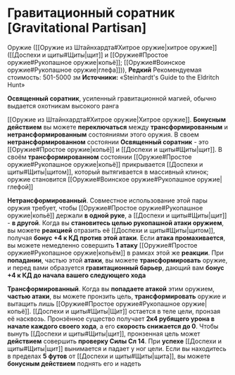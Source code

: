 # Гравитационный соратник [Gravitational Partisan]

Оружие ([[Оружие из Штайнхардта#Хитрое оружие|хитрое оружие]] ([[Доспехи и щиты#Щиты|щит]] и [[Оружие#Простое оружие#Рукопашное оружие|копьё]]; [[Оружие#Воинское оружие#Рукопашное оружие|глефа]])), **Редкий**
Рекомендуемая стоимость: 501-5000 зм
**Источники:** «Steinhardt's Guide to the Eldritch Hunt»

**Освященный соратник**, усиленный гравитационной магией, обычно выдается охотникам высокого ранга

[[Оружие из Штайнхардта#Хитрое оружие|Хитрое оружие]]. **Бонусным действием** вы можете **переключаться** между **трансформированным** и **нетрансформированным** состояниями этого оружия. В своем **нетрансформированном** состоянии **Освященный соратник** - это [[Оружие#Простое оружие|копьё]] и [[Доспехи и щиты#Щиты|щит]]. В своём **трансформированном** состоянии [[Оружие#Простое оружие#Рукопашное оружие|копьё]] прикрывается [[Доспехи и щиты#Щиты|щитом]], который вытягивается в массивный клинок; оружие становится [[Оружие#Воинское оружие#Рукопашное оружие|глефой]]

**Нетрансформированный**. Совместное использование этой пары оружия требует, чтобы [[Оружие#Простое оружие#Рукопашное оружие|копьё]] держали **в одной руке**, а [[Доспехи и щиты#Щиты|щит]] - **в другой**. Когда вы **становитесь целью рукопашной атаки оружием**, вы можете **реакцией** отразить её [[Доспехи и щиты#Щиты|щитом]], получая **бонус +4 к КД против этой атаки**. Если **атака промахивается**, вы можете немедленно совершить **1 атаку** [[Оружие#Простое оружие#Рукопашное оружие|копьём]] в рамках этой же **реакции**. При **попадании**, частью этой **атаки**, вы можете **трансформировать** оружие, и перед вами образуется **гравитационный барьер**, дающий вам **бонус +4 к КД до начала вашего следующего хода**

**Трансформированный**. Когда вы **попадаете атакой** этим оружием, **частью атаки**, вы можете пронзить цель, **трансформировать** оружие и вытащить лишь [[Оружие#Простое оружие#Рукопашное оружие|копьё]]. [[Доспехи и щиты#Щиты|Щит]] остается в теле цели, пронзая её насквозь. Пронзённое существо получает **2к4 рубящего урона в начале каждого своего хода**, а его **скорость снижается до 0**. Чтобы вынуть [[Доспехи и щиты#Щиты|щит]], пронзенная цель может **действием** совершить **проверку Силы Сл 14**. При **успехе** [[Доспехи и щиты#Щиты|щит]] вынимается и падает у ног цели. Если вы находитесь в пределах **5 футов** от [[Доспехи и щиты#Щиты|щита]], вы можете **бонусным действием** поднять его и надеть